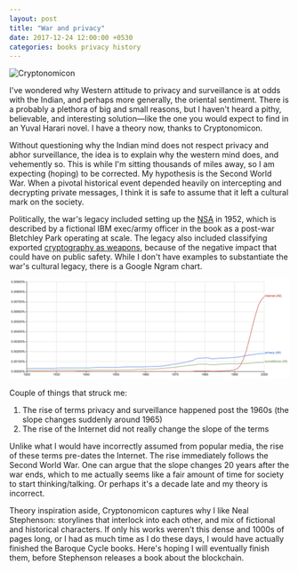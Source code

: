 ```yaml
---
layout: post
title: "War and privacy"
date: 2017-12-24 12:00:00 +0530
categories: books privacy history
---
```


![Cryptonomicon](https://upload.wikimedia.org/wikipedia/en/thumb/9/93/Cryptonomicon%281stEd%29.jpg/200px-Cryptonomicon%281stEd%29.jpg)

I've wondered why Western attitude to privacy and surveillance is at odds with the Indian, and perhaps more generally, the oriental sentiment. There is a probably a plethora of big and small reasons, but I haven't heard a pithy, believable, and interesting solution—like the one you would expect to find in an Yuval Harari novel. I have a theory now, thanks to Cryptonomicon.

Without questioning why the Indian mind does not respect privacy and abhor surveillance, the idea is to explain why the western mind does, and vehemently so. This is while I'm sitting thousands of miles away, so I am expecting (hoping) to be corrected. My hypothesis is the Second World War. When a pivotal historical event depended heavily on intercepting and decrypting private messages, I think it is safe to assume that it left a cultural mark on the society.

Politically, the war's legacy included setting up the [NSA](https://en.wikipedia.org/wiki/National_Security_Agency) in 1952, which is described by a fictional IBM exec/army officer in the book as a post-war Bletchley Park operating at scale. The legacy also included classifying exported [cryptography as weapons](https://en.wikipedia.org/wiki/Export_of_cryptography_from_the_United_States), because of the negative impact that could have on public safety. While I don't have examples to substantiate the war's cultural legacy, there is a Google Ngram chart.

![Ngram](/assets/privacy-ngram-1.png)

Couple of things that struck me:

1. The rise of terms privacy and surveillance happened post the 1960s (the slope changes suddenly around 1965)
2. The rise of the Internet did not really change the slope of the terms

Unlike what I would have incorrectly assumed from popular media, the rise of these terms pre-dates the Internet. The rise immediately follows the Second World War. One can argue that the slope changes 20 years after the war ends, which to me actually seems like a fair amount of time for society to start thinking/talking. Or perhaps it's a decade late and my theory is incorrect.

Theory inspiration aside, Cryptonomicon captures why I like Neal Stephenson: storylines that interlock into each other, and mix of fictional and historical characters. If only his works weren't this dense and 1000s of pages long, or I had as much time as I do these days, I would have actually finished the Baroque Cycle books. Here's hoping I will eventually finish them, before Stephenson releases a book about the blockchain.

